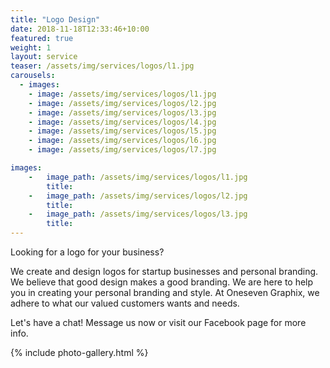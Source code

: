 ```yaml
---
title: "Logo Design"
date: 2018-11-18T12:33:46+10:00
featured: true
weight: 1
layout: service
teaser: /assets/img/services/logos/l1.jpg
carousels:
  - images: 
    - image: /assets/img/services/logos/l1.jpg
    - image: /assets/img/services/logos/l2.jpg
    - image: /assets/img/services/logos/l3.jpg
    - image: /assets/img/services/logos/l4.jpg
    - image: /assets/img/services/logos/l5.jpg
    - image: /assets/img/services/logos/l6.jpg
    - image: /assets/img/services/logos/l7.jpg

images:
    -   image_path: /assets/img/services/logos/l1.jpg
        title:
    -   image_path: /assets/img/services/logos/l2.jpg
        title:
    -   image_path: /assets/img/services/logos/l3.jpg
        title:
---
```


Looking for a logo for your business? 

We create and design logos for startup businesses and personal branding. We believe that good design makes a good branding. We are here to help you in creating your personal branding and style. At Oneseven Graphix, we adhere to what our valued customers wants and needs. 

Let's have a chat! Message us now or visit our Facebook page for more info.

{% include photo-gallery.html %}